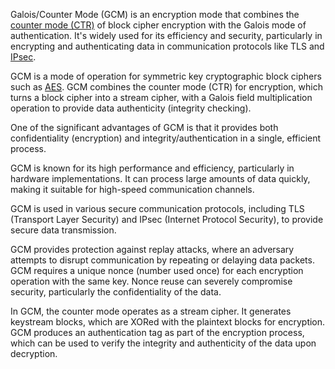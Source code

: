 Galois/Counter Mode (GCM) is an encryption mode that combines the [counter mode (CTR)](../cryptography/ctr.md) of block cipher encryption with the Galois mode of authentication. It's widely used for its efficiency and security, particularly in encrypting and authenticating data in communication protocols like TLS and [IPsec](../protocols/ipsec.md). 

GCM is a mode of operation for symmetric key cryptographic block ciphers such as [AES](../cryptography/aes.md). GCM combines the counter mode (CTR) for encryption, which turns a block cipher into a stream cipher, with a Galois field multiplication operation to provide data authenticity (integrity checking).

One of the significant advantages of GCM is that it provides both confidentiality (encryption) and integrity/authentication in a single, efficient process.

GCM is known for its high performance and efficiency, particularly in hardware implementations. It can process large amounts of data quickly, making it suitable for high-speed communication channels.

GCM is used in various secure communication protocols, including TLS (Transport Layer Security) and IPsec (Internet Protocol Security), to provide secure data transmission.

GCM provides protection against replay attacks, where an adversary attempts to disrupt communication by repeating or delaying data packets. GCM requires a unique nonce (number used once) for each encryption operation with the same key. Nonce reuse can severely compromise security, particularly the confidentiality of the data.

In GCM, the counter mode operates as a stream cipher. It generates keystream blocks, which are XORed with the plaintext blocks for encryption. GCM produces an authentication tag as part of the encryption process, which can be used to verify the integrity and authenticity of the data upon decryption.



